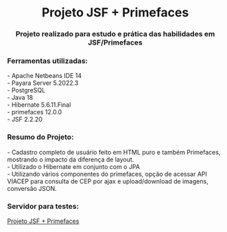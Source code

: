 <h1 align="center">Projeto JSF + Primefaces</h1>
<h3 align="center">Projeto realizado para estudo e prática das habilidades em JSF/Primefaces</h3>

<h3 align="left">Ferramentas utilizadas:</h3>
- Apache Netbeans IDE 14 
<br/>
- Payara Server 5.2022.3
<br/>
- PostgreSQL 
<br/>
- Java 18
<br/>
- Hibernate 5.6.11.Final
<br/>
- primefaces 12.0.0
<br/>
- JSF 2.2.20
<br/>

<h3 align="left">Resumo do Projeto:</h3>
- Cadastro completo de usuário feito em HTML puro e também Primefaces, mostrando o impacto da diferença de layout.
<br/>
- Utilizado o Hibernate em conjunto com o JPA
<br/>
- Utilizando vários componentes do primefaces, opção de acessar API VIACEP para consulta de CEP por ajax e upload/download de imagens, conversão JSON.

<h3 align="left">Servidor para testes:</h3>
<p align="left">
<a href="http://localhost:8080/jsf_primefaces/" target="blank">Projeto JSF + Primefaces</a>
</p>
